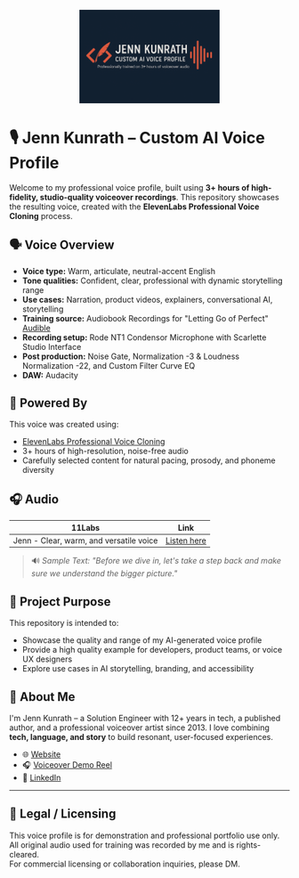 <p align="center">
  <img src="11Labs GitHub Banner.png" alt="Jenn Kunrath Custom AI Voice Banner" width="50%" />
</p>

# 🎙️ Jenn Kunrath – Custom AI Voice Profile

Welcome to my professional voice profile, built using **3+ hours of high-fidelity, studio-quality voiceover recordings**. This repository showcases the resulting voice, created with the **ElevenLabs Professional Voice Cloning** process.

## 🗣️ Voice Overview

- **Voice type:** Warm, articulate, neutral-accent English
- **Tone qualities:** Confident, clear, professional with dynamic storytelling range
- **Use cases:** Narration, product videos, explainers, conversational AI, storytelling
- **Training source:** Audiobook Recordings for "Letting Go of Perfect" [Audible](https://www.amazon.com/Audible-Letting-Go-of-Perfect/dp/B0CPQV544R/ref=sr_1_1?crid=18FDR355AQOVN&dib=eyJ2IjoiMSJ9.fb3ZXHMrG5xWOrfhJVPJssJGr7MgZpEJcqTPeCMtDToyWDREuDa9fvuY1ifmcpZb.S6FnM8clVx8HJEq6PTzYMCEeJPq2DHg8rS7mgy1muxo&dib_tag=se&keywords=letting+go+of+perfect+jenn+kunrath&qid=1748731229&sprefix=letting+go+of+perfect+jenn+kunrath%2Caps%2C121&sr=8-1)
- **Recording setup:** Rode NT1 Condensor Microphone with Scarlette Studio Interface
- **Post production:** Noise Gate, Normalization -3 & Loudness Normalization -22, and Custom Filter Curve EQ
- **DAW:** Audacity

## 🧠 Powered By
This voice was created using:
- [ElevenLabs Professional Voice Cloning](https://www.elevenlabs.io/)
- 3+ hours of high-resolution, noise-free audio
- Carefully selected content for natural pacing, prosody, and phoneme diversity

## 🎧 Audio 

| 11Labs         | Link                                                                 |
|---------------------|----------------------------------------------------------------------|
|Jenn - Clear, warm, and versatile voice| [Listen here](https://elevenlabs.io/app/voice-lab/share/6b5293afac57fd085dac3f58c7e8a68be63d0d3dafa32d5ec28c2290e5bd4f20/kddBBBVfGtKWVjCos6yL)|


> 🔊 *Sample Text: "Before we dive in, let's take a step back and make sure we understand the bigger picture."*

## 🔗 Project Purpose

This repository is intended to:
- Showcase the quality and range of my AI-generated voice profile
- Provide a high quality example for developers, product teams, or voice UX designers
- Explore use cases in AI storytelling, branding, and accessibility

## 👋 About Me

I'm Jenn Kunrath – a Solution Engineer with 12+ years in tech, a published author, and a professional voiceover artist since 2013. I love combining **tech, language, and story** to build resonant, user-focused experiences.

- 🌐 [Website](https://www.jennkunrath.com)  
- 🎧 [Voiceover Demo Reel](https://www.jennkunrath.com/voiceover#h.ehhwdxoblgge)  
- 💼 [LinkedIn](https://www.linkedin.com/in/jennkunrath)

---

## 📜 Legal / Licensing

This voice profile is for demonstration and professional portfolio use only.  
All original audio used for training was recorded by me and is rights-cleared.  
For commercial licensing or collaboration inquiries, please DM.
